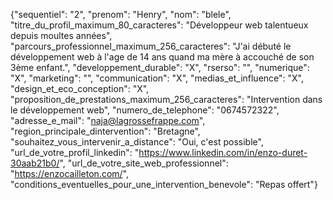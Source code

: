 {"sequentiel": "2", "prenom": "Henry", "nom": "blele", "titre_du_profil_maximum_80_caracteres": "Développeur web talentueux depuis moultes années", "parcours_professionnel_maximum_256_caracteres": "J'ai débuté le développement web à l'age de 14 ans quand ma mère à accouché de son 3ème enfant.", "developpement_durable": "X", "rserso": "", "numerique": "X", "marketing": "", "communication": "X", "medias_et_influence": "X", "design_et_eco_conception": "X", "proposition_de_prestations_maximum_256_caracteres": "Intervention dans le développement web", "numero_de_telephone": "0674572322", "adresse_e_mail": "naja@lagrossefrappe.com", "region_principale_dintervention": "Bretagne", "souhaitez_vous_intervenir_a_distance": "Oui, c'est possible", "url_de_votre_profil_linkedin": "https://www.linkedin.com/in/enzo-duret-30aab21b0/", "url_de_votre_site_web_professionnel": "https://enzocailleton.com/", "conditions_eventuelles_pour_une_intervention_benevole": "Repas offert"}
